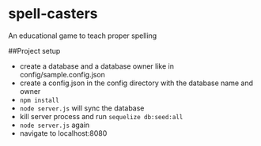 # spell-casters
An educational game to teach proper spelling

##Project setup

- create a database and a database owner like in config/sample.config.json
- create a config.json in the config directory with the database name and owner
- `npm install`
- `node server.js` will sync the database
- kill server process and run `sequelize db:seed:all`
- `node server.js` again
- navigate to localhost:8080
